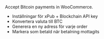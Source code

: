 Accept Bitcoin payments in WooCommerce.

* Inställningar för xPub + Blockchain API key
* Konvertera valuta till BTC
* Generera en ny adress för varje order
* Markera som betald när betalning mottagits